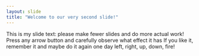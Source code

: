 ```yaml
---
layout: slide
title: "Welcome to our very second slide!"
---
```

This is my slide text: please make fewer slides and do more actual work!
Press any arrow button and carefully observe what effect it has
If you like it, remember it and maybe do it again one day
left, right, up, down, fire!
